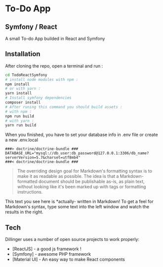 # To-Do App
## Symfony / React

A small To-do App builded in React and Symfony

## Installation

After cloning the repo, open a terminal and run :

```sh
cd TodoReactSymfony
# install node modules with npm :
npm install
# or with yarn :
yarn install
# Install symfony dependencies
composer install
# After runing this command you should build assets :
# with npm :
npm run build
# with yarn :
yarn run build
```

When you finished, you have to set your database info in .env file or create a new .env.local
```dotenv
###> doctrine/doctrine-bundle ###
DATABASE_URL="mysql://db_user:db_password@127.0.0.1:3306/db_name?serverVersion=5.7&charset=utf8mb4"
###< doctrine/doctrine-bundle ###
```

> The overriding design goal for Markdown's
> formatting syntax is to make it as readable
> as possible. The idea is that a
> Markdown-formatted document should be
> publishable as-is, as plain text, without
> looking like it's been marked up with tags
> or formatting instructions.

This text you see here is *actually- written in Markdown! To get a feel
for Markdown's syntax, type some text into the left window and
watch the results in the right.

## Tech

Dillinger uses a number of open source projects to work properly:

- [ReactJS] - a good js framework !
- [Symfony] - awesome PHP framework
- [Material UI] - An easy way to make React components
